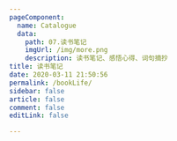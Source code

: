 ```yaml
---
pageComponent:
  name: Catalogue
  data:
    path: 07.读书笔记
    imgUrl: /img/more.png
    description: 读书笔记、感悟心得、词句摘抄
title: 读书笔记
date: 2020-03-11 21:50:56
permalink: /bookLife/
sidebar: false
article: false
comment: false
editLink: false

---
```

